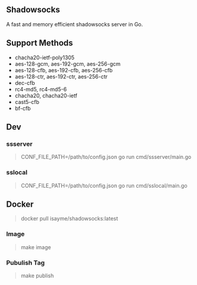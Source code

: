 ## Shadowsocks
A fast and memory efficient shadowsocks server in Go.

## Support Methods
- chacha20-ietf-poly1305
- aes-128-gcm, aes-192-gcm, aes-256-gcm
- aes-128-cfb, aes-192-cfb, aes-256-cfb
- aes-128-ctr, aes-192-ctr, aes-256-ctr
- dec-cfb
- rc4-md5, rc4-md5-6
- chacha20, chacha20-ietf
- cast5-cfb
- bf-cfb

## Dev
### ssserver
> CONF_FILE_PATH=/path/to/config.json go run cmd/ssserver/main.go

### sslocal
> CONF_FILE_PATH=/path/to/config.json go run cmd/sslocal/main.go

## Docker
> docker pull isayme/shadowsocks:latest

### Image
> make image

### Pubulish Tag
> make publish
